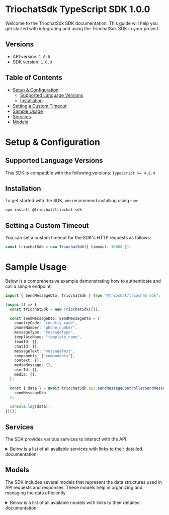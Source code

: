 # TriochatSdk TypeScript SDK 1.0.0

Welcome to the TriochatSdk SDK documentation. This guide will help you get started with integrating and using the TriochatSdk SDK in your project.

## Versions

- API version: `1.0.0`
- SDK version: `1.0.0`

## Table of Contents

- [Setup & Configuration](#setup--configuration)
  - [Supported Language Versions](#supported-language-versions)
  - [Installation](#installation)
- [Setting a Custom Timeout](#setting-a-custom-timeout)
- [Sample Usage](#sample-usage)
- [Services](#services)
- [Models](#models)

# Setup & Configuration

## Supported Language Versions

This SDK is compatible with the following versions: `TypeScript >= 4.8.4`

## Installation

To get started with the SDK, we recommend installing using `npm`:

```bash
npm install @triochat/triochat-sdk
```

## Setting a Custom Timeout

You can set a custom timeout for the SDK's HTTP requests as follows:

```ts
const triochatSdk = new TriochatSdk({ timeout: 10000 });
```

# Sample Usage

Below is a comprehensive example demonstrating how to authenticate and call a simple endpoint:

```ts
import { SendMessageDto, TriochatSdk } from "@triochat/triochat-sdk";

(async () => {
  const triochatSdk = new TriochatSdk({});

  const sendMessageDto: SendMessageDto = {
    countryCode: "country_code",
    phoneNumber: "phone_number",
    messageType: "messageType",
    templateName: "template_name",
    leadId: {},
    chatId: {},
    messageText: "messageText",
    components: ["components"],
    context: {},
    mediaMessage: {},
    userId: {},
    media: {},
  };

  const { data } = await triochatSdk.api.sendMessageControllerSendMessage(
    sendMessageDto
  );

  console.log(data);
})();
```

## Services

The SDK provides various services to interact with the API.

<details>
<summary>Below is a list of all available services with links to their detailed documentation:</summary>

| Name                                               |
| :------------------------------------------------- |
| [ApiService](documentation/services/ApiService.md) |

</details>

## Models

The SDK includes several models that represent the data structures used in API requests and responses. These models help in organizing and managing the data efficiently.

<details>
<summary>Below is a list of all available models with links to their detailed documentation:</summary>

| Name                                                     | Description |
| :------------------------------------------------------- | :---------- |
| [SendMessageDto](documentation/models/SendMessageDto.md) |             |

</details>
